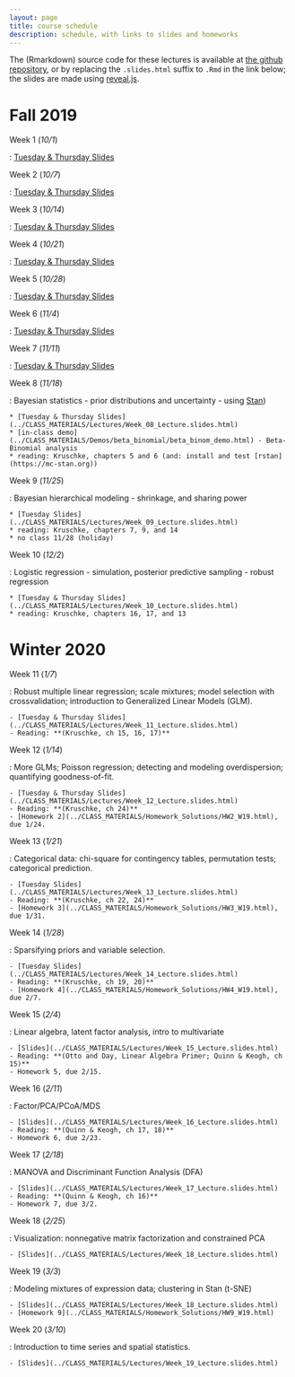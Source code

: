 ```yaml
---
layout: page
title: course schedule
description: schedule, with links to slides and homeworks
---
```


The (Rmarkdown) source code for these lectures is available at [the github repository](https://github.com/petrelharp/UO_ABS),
or by replacing the `.slides.html` suffix to `.Rmd` in the link below;
the slides are made using [reveal.js](https://github.com/hakimel/reveal.js/).

# Fall 2019

Week 1 (*10/1*)

: [Tuesday & Thursday Slides](../CLASS_MATERIALS/Lectures/Week_01_Lecture.html)

Week 2 (*10/7*)

: [Tuesday & Thursday Slides](../CLASS_MATERIALS/Lectures/Week_02_Lecture.html)

Week 3 (*10/14*)

: [Tuesday & Thursday Slides](../CLASS_MATERIALS/Lectures/Week_03_Lecture.html)

Week 4 (*10/21*)

: [Tuesday & Thursday Slides](../CLASS_MATERIALS/Lectures/Week_04_Lecture.html)

Week 5 (*10/28*)

: [Tuesday & Thursday Slides](../CLASS_MATERIALS/Lectures/Week_05_Lecture.html)

Week 6 (*11/4*)

: [Tuesday & Thursday Slides](../CLASS_MATERIALS/Lectures/Week_06_Lecture.html)

Week 7 (*11/11*)

: [Tuesday & Thursday Slides](../CLASS_MATERIALS/Lectures/Week_07_Lecture.html)

Week 8 (*11/18*)

: Bayesian statistics - prior distributions and uncertainty - using [Stan](https://mc-stan.org))

    * [Tuesday & Thursday Slides](../CLASS_MATERIALS/Lectures/Week_08_Lecture.slides.html)
    * [in-class demo](../CLASS_MATERIALS/Demos/beta_binomial/beta_binom_demo.html) - Beta-Binomial analysis
    * reading: Kruschke, chapters 5 and 6 (and: install and test [rstan](https://mc-stan.org))

Week 9 (*11/25*)

: Bayesian hierarchical modeling - shrinkage, and sharing power

    * [Tuesday Slides](../CLASS_MATERIALS/Lectures/Week_09_Lecture.slides.html)
    * reading: Kruschke, chapters 7, 9, and 14
    * no class 11/28 (holiday)

Week 10 (*12/2*)

: Logistic regression - simulation, posterior predictive sampling - robust regression

    * [Tuesday & Thursday Slides](../CLASS_MATERIALS/Lectures/Week_10_Lecture.slides.html)
    * reading: Kruschke, chapters 16, 17, and 13

# Winter 2020

Week 11 (*1/7*)

: Robust multiple linear regression; scale mixtures; model selection with crossvalidation; introduction to Generalized Linear Models (GLM).

    - [Tuesday & Thursday Slides](../CLASS_MATERIALS/Lectures/Week_11_Lecture.slides.html)
    - Reading: **(Kruschke, ch 15, 16, 17)**

Week 12 (*1/14*)

: More GLMs; Poisson regression; detecting and modeling overdispersion; quantifying goodness-of-fit.

    - [Tuesday & Thursday Slides](../CLASS_MATERIALS/Lectures/Week_12_Lecture.slides.html)
    - Reading: **(Kruschke, ch 24)**
    - [Homework 2](../CLASS_MATERIALS/Homework_Solutions/HW2_W19.html), due 1/24.

Week 13 (*1/21*)

: Categorical data: chi-square for contingency tables, permutation tests; categorical prediction.

    - [Tuesday Slides](../CLASS_MATERIALS/Lectures/Week_13_Lecture.slides.html)
    - Reading: **(Kruschke, ch 22, 24)**
    - [Homework 3](../CLASS_MATERIALS/Homework_Solutions/HW3_W19.html), due 1/31.

Week 14 (*1/28*)

: Sparsifying priors and variable selection.

    - [Tuesday Slides](../CLASS_MATERIALS/Lectures/Week_14_Lecture.slides.html)
    - Reading: **(Kruschke, ch 19, 20)**
    - [Homework 4](../CLASS_MATERIALS/Homework_Solutions/HW4_W19.html), due 2/7.

Week 15 (*2/4*)

: Linear algebra, latent factor analysis, intro to multivariate

    - [Slides](../CLASS_MATERIALS/Lectures/Week_15_Lecture.slides.html)
    - Reading: **(Otto and Day, Linear Algebra Primer; Quinn & Keogh, ch 15)**
    - Homework 5, due 2/15.

Week 16 (*2/11*)

: Factor/PCA/PCoA/MDS

    - [Slides](../CLASS_MATERIALS/Lectures/Week_16_Lecture.slides.html)
    - Reading: **(Quinn & Keogh, ch 17, 18)**
    - Homework 6, due 2/23.

Week 17 (*2/18*)

: MANOVA and Discriminant Function Analysis (DFA)

    - [Slides](../CLASS_MATERIALS/Lectures/Week_17_Lecture.slides.html)
    - Reading: **(Quinn & Keogh, ch 16)**
    - Homework 7, due 3/2.

Week 18 (*2/25*)

: Visualization: nonnegative matrix factorization and constrained PCA

    - [Slides](../CLASS_MATERIALS/Lectures/Week_18_Lecture.slides.html)

Week 19 (*3/3*)

: Modeling mixtures of expression data; clustering in Stan (t-SNE)

    - [Slides](../CLASS_MATERIALS/Lectures/Week_18_Lecture.slides.html)
    - [Homework 9](../CLASS_MATERIALS/Homework_Solutions/HW9_W19.html)

Week 20 (*3/10*)

: Introduction to time series and spatial statistics.

    - [Slides](../CLASS_MATERIALS/Lectures/Week_19_Lecture.slides.html)



